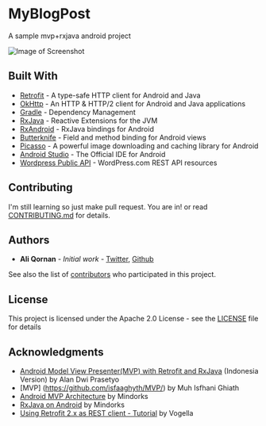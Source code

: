  # MyBlogPost

A sample mvp+rxjava android project

![Image of Screenshot](https://github.com/qornanali/MyBlogPost/blob/master/995ad23a-dcb5-47c4-bacd-ae44de24308b_512.png)

## Built With

* [Retrofit](http://square.github.io/retrofit/) - A type-safe HTTP client for Android and Java
* [OkHttp](http://square.github.io/okhttp/) - An HTTP & HTTP/2 client for Android and Java applications
* [Gradle](https://gradle.org) - Dependency Management
* [RxJava](https://github.com/ReactiveX/RxJava) - Reactive Extensions for the JVM
* [RxAndroid](https://github.com/ReactiveX/RxAndroid) - RxJava bindings for Android
* [Butterknife](http://jakewharton.github.io/butterknife/) - Field and method binding for Android views
* [Picasso](http://square.github.io/picasso/) - A powerful image downloading and caching library for Android
* [Android Studio](https://developer.android.com/studio/index.html) - The Official IDE for Android
* [Wordpress Public API](https://developer.wordpress.com/docs/api/) - WordPress.com REST API resources

## Contributing

I'm still learning so just make pull request. You are in! or read [CONTRIBUTING.md](https://github.com/qornanali/MyBlogPost/blob/master/CONTRIBUTING.md) for details.

## Authors

* **Ali Qornan** - *Initial work* - 
[Twitter](https://twitter.com/qornan_ali), [Github](https://qornanali.com/qornanali)

See also the list of [contributors](https://github.com/qornanali/MyBlogPost/contributors) who participated in this project.

## License

This project is licensed under the Apache 2.0 License - see the [LICENSE](https://github.com/qornanali/MyBlogPost/blob/master/LICENSE) file for details

## Acknowledgments

* [Android Model View Presenter(MVP) with Retrofit and RxJava](https://medium.com/@alandwiprasetyo/android-model-view-presenter-mvp-with-retrofit-and-rxjava-indonesia-version-ab7824ef2a5e) (Indonesia Version) by Alan Dwi Prasetyo
* [MVP] (https://github.com/isfaaghyth/MVP/) by Muh Isfhani Ghiath
* [Android MVP Architecture](https://github.com/MindorksOpenSource/android-mvp-architecture) by Mindorks
* [RxJava on Android](https://blog.mindorks.com/tagged/rxjava) by Mindorks
* [Using Retrofit 2.x as REST client - Tutorial](http://www.vogella.com/tutorials/Retrofit/article.html) by Vogella
